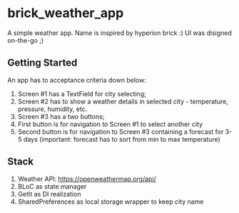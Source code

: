 # brick_weather_app

A simple weather app. Name is inspired by hyperion brick :)
UI was disigned on-the-go ;)

## Getting Started

An app has to acceptance criteria down below:

1. Screen #1 has a TextField for city selecting;
2. Screen #2 has to show a weather details in selected city - temperature, pressure, humidity, etc.
3. Screen #3 has a two buttons;
4. First button is for navigation to Screen #1 to select another city
5. Second button is for navigation to Screen #3 containing a forecast for 3-5 days (important: forecast has to sort from min to max temperature)


## Stack

1. Weather API: https://openweathermap.org/api/
2. BLoC as state manager
3. GetIt as DI realization
4. SharedPreferences as local storage wrapper to keep city name


